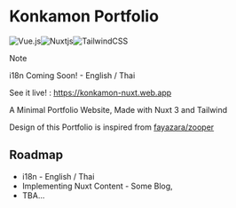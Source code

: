 # Konkamon Portfolio

![Vue.js](https://img.shields.io/badge/vuejs-%2335495e.svg?style=for-the-badge&logo=vuedotjs&logoColor=%234FC08D)![Nuxtjs](https://img.shields.io/badge/Nuxt-002E3B?style=for-the-badge&logo=nuxtdotjs&logoColor=#00DC82)![TailwindCSS](https://img.shields.io/badge/tailwindcss-%2338B2AC.svg?style=for-the-badge&logo=tailwind-css&logoColor=white)

> [!NOTE]  
>  i18n Coming Soon! - English / Thai

See it live! : https://konkamon-nuxt.web.app

A Minimal Portfolio Website, Made with Nuxt 3 and Tailwind

Design of this Portfolio is inspired from [fayazara/zooper](https://github.com/fayazara/zooper)

## Roadmap

- i18n - English / Thai
- Implementing Nuxt Content - Some Blog,
- TBA...
